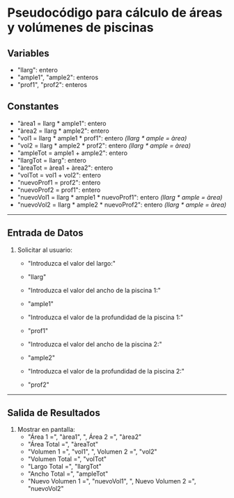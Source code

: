 # Pseudocódigo para cálculo de áreas y volúmenes de piscinas

## Variables
- "llarg": entero
- "ample1", "ample2": enteros
- "prof1", "prof2": enteros

## Constantes
- "àrea1 = llarg * ample1": entero
- "àrea2 = llarg * ample2": entero
- "vol1 = llarg * ample1 * prof1": entero _(llarg * ample = àrea)_
- "vol2 = llarg * ample2 * prof2": entero _(llarg * ample = àrea)_
- "ampleTot = ample1 + ample2": entero
- "llargTot = llarg": entero
- "àreaTot = àrea1 + àrea2": entero
- "volTot = vol1 + vol2": entero
- "nuevoProf1 = prof2": entero
- "nuevoProf2 = prof1": entero
- "nuevoVol1 = llarg * ample1 * nuevoProf1": entero _(llarg * ample = àrea)_
- "nuevoVol2 = llarg * ample2 * nuevoProf2": entero _(llarg * ample = àrea)_

---

## Entrada de Datos
1. Solicitar al usuario:
   - "Introduzca el valor del largo:"
   - "llarg"
   
   - "Introduzca el valor del ancho de la piscina 1:"
   - "ample1"
   
   - "Introduzca el valor de la profundidad de la piscina 1:"
   - "prof1"
   
   - "Introduzca el valor del ancho de la piscina 2:"
   - "ample2"
   
   - "Introduzca el valor de la profundidad de la piscina 2:"
   - "prof2"

---

## Salida de Resultados
1. Mostrar en pantalla:
   - "Área 1 =", "àrea1", ", Área 2 =", "àrea2"
   - "Área Total =", "àreaTot"
   - "Volumen 1 =", "vol1", ", Volumen 2 =", "vol2"
   - "Volumen Total =", "volTot"
   - "Largo Total =", "llargTot"
   - "Ancho Total =", "ampleTot"
   - "Nuevo Volumen 1 =", "nuevoVol1", ", Nuevo Volumen 2 =", "nuevoVol2"
